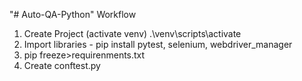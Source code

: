 "# Auto-QA-Python" 
Workflow
1. Create Project (activate venv) .\venv\scripts\activate
2. Import libraries - pip install pytest, selenium, webdriver_manager
3. pip freeze>requirenments.txt
4. Create conftest.py